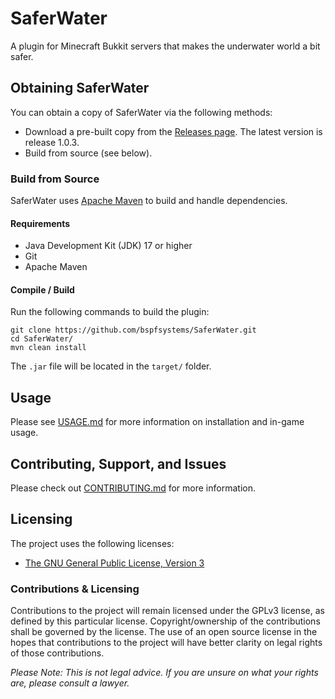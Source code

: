 # SaferWater

A plugin for Minecraft Bukkit servers that makes the underwater world a bit safer.

## Obtaining SaferWater

You can obtain a copy of SaferWater via the following methods:
- Download a pre-built copy from the [Releases page](https://github.com/bspfsystems/SaferWater/releases/latest/). The latest version is release 1.0.3.
- Build from source (see below).

### Build from Source

SaferWater uses [Apache Maven](https://maven.apache.org/) to build and handle dependencies.

#### Requirements

- Java Development Kit (JDK) 17 or higher
- Git
- Apache Maven

#### Compile / Build

Run the following commands to build the plugin:
```
git clone https://github.com/bspfsystems/SaferWater.git
cd SaferWater/
mvn clean install
```

The `.jar` file will be located in the `target/` folder.

## Usage

Please see [USAGE.md](USAGE.md) for more information on installation and in-game usage.

## Contributing, Support, and Issues

Please check out [CONTRIBUTING.md](CONTRIBUTING.md) for more information.

## Licensing

The project uses the following licenses:
- [The GNU General Public License, Version 3](https://www.gnu.org/licenses/gpl-3.0.en.html)

### Contributions & Licensing

Contributions to the project will remain licensed under the GPLv3 license, as defined by this particular license. Copyright/ownership of the contributions shall be governed by the license. The use of an open source license in the hopes that contributions to the project will have better clarity on legal rights of those contributions.

_Please Note: This is not legal advice. If you are unsure on what your rights are, please consult a lawyer._
